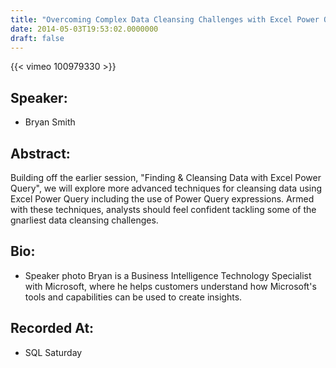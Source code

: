 ```yaml
---
title: "Overcoming Complex Data Cleansing Challenges with Excel Power Query"
date: 2014-05-03T19:53:02.0000000
draft: false
---
```


{{< vimeo 100979330 >}}

## Speaker:

 - Bryan Smith

## Abstract:

<p>Building off the earlier session, "Finding & Cleansing Data with Excel Power Query", we will explore more advanced techniques for cleansing data using Excel Power Query including the use of Power Query expressions. Armed with these techniques, analysts should feel confident tackling some of the gnarliest data cleansing challenges.</p>

## Bio:

 - <p>Speaker photo Bryan is a Business Intelligence Technology Specialist with Microsoft, where he helps customers understand how Microsoft's tools and capabilities can be used to create insights.</p>

## Recorded At:

 - SQL Saturday

